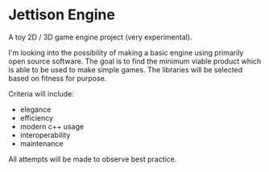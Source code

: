 # Jettison Engine

A toy 2D / 3D game engine project (very experimental).

I'm looking into the possibility of making a basic engine using primarily open source software. The goal is to find the minimum viable product which is able to be used to make simple games. The libraries will be selected based on fitness for purpose.

Criteria will include:

* elegance
* efficiency
* modern c++ usage
* interoperability
* maintenance

All attempts will be made to observe best practice.